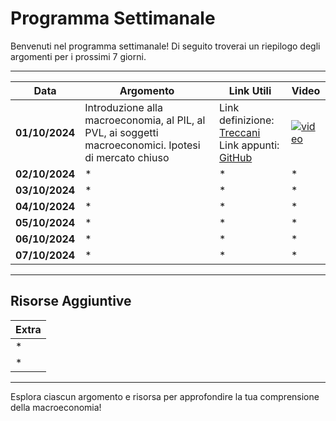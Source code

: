# Programma Settimanale

Benvenuti nel programma settimanale! Di seguito troverai un riepilogo degli argomenti per i prossimi 7 giorni.

---

| **Data**       | **Argomento**                                                          | **Link Utili**                                                                                          | **Video**                                  |
|----------------|------------------------------------------------------------------------|---------------------------------------------------------------------------------------------------------|--------------------------------------------|
| **01/10/2024** | Introduzione alla macroeconomia, al PIL, al PVL, ai soggetti macroeconomici. Ipotesi di mercato chiuso | Link definizione: [Treccani](https://www.treccani.it/enciclopedia/macroeconomia/) <br> Link appunti: [GitHub](https://github.com/dabi-rac/University/tree/main/1%C2%B0%20Semestre/Macro/Prima%20Lezione_First%20Lesson%201.10.2024) | [![video](https://img.youtube.com/vi/aUh7_Iy19oI/0.jpg)](https://youtu.be/aUh7_Iy19oI?si=iS3-6IC6oRi05EqM) |
| **02/10/2024** | *                                                                      | *                                                                                                       | *                                          |
| **03/10/2024** | *                                                                      | *                                                                                                       | *                                          |
| **04/10/2024** | *                                                                      | *                                                                                                       | *                                          |
| **05/10/2024** | *                                                                      | *                                                                                                       | *                                          |
| **06/10/2024** | *                                                                      | *                                                                                                       | *                                          |
| **07/10/2024** | *                                                                      | *                                                                                                       | *                                          |

---

## Risorse Aggiuntive

| **Extra**                       |
|---------------------------------|
| *                               |
| *                               |

---

Esplora ciascun argomento e risorsa per approfondire la tua comprensione della macroeconomia!
